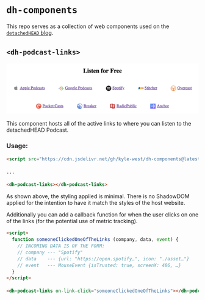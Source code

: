 # `dh-components`

This repo serves as a collection of web components used on the [`detachedHEAD` blog](https://detachedhead.net/).

## `<dh-podcast-links>`

![](./assets/dh-podcast-links.png)

This component hosts all of the active links to where you can listen to the detachedHEAD Podcast.

### Usage:

```html
<script src="https://cdn.jsdelivr.net/gh/kyle-west/dh-components@latest/dh-podcast-links.js"></script>

...

<dh-podcast-links></dh-podcast-links>
```

As shown above, the styling applied is minimal. There is no ShadowDOM applied for the intention to have it match the styles of the host website. 

Additionally you can add a callback function for when the user clicks on one of the links (for the potential use of metric tracking).

```html
<script>
  function someoneClickedOneOfTheLinks (company, data, event) {
    // INCOMING DATA IS OF THE FORM:
    // company --- "Spotify"
    // data    --- {url: "https://open.spotify…", icon: "./asset…"} 
    // event   --- MouseEvent {isTrusted: true, screenX: 486, …}
  }
</script>

<dh-podcast-links on-link-click="someoneClickedOneOfTheLinks"></dh-podcast-links>
```
